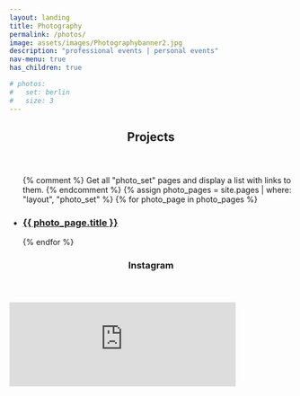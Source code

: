 ```yaml
---
layout: landing
title: Photography
permalink: /photos/
image: assets/images/Photographybanner2.jpg
description: "professional events | personal events"
nav-menu: true
has_children: true

# photos:
#   set: berlin
#   size: 3
---
```


<!-- One -->
<section id="two">
	<div class="inner">
		<header class="major">
			<h1>Projects</h1> 
    	</header>

<ul id="specialUl" >
  {% comment %}
    Get all "photo_set" pages and display a list with links to them.
  {% endcomment %}
  {% assign photo_pages = site.pages | where: "layout", "photo_set" %}
  {% for photo_page in photo_pages %}
    <li>
      <h3><a href="{{ photo_page.url | prepend: site.baseurl }}">{{ photo_page.title }}</a></h3>
    </li>
  {% endfor %}
</ul>

<!-- Division -->
<!-- <div class="row">
    <div class="6u 12u$(small)"> -->

<!-- Two -->
<section id="one">
  	<div class="inner">
		<header class="major">
			<h1>Instagram</h1>
        </header>

<!-- SnapWidget -->
<div class="snapwidget desktop">
<!-- SnapWidget -->
<!-- <script src="https://snapwidget.com/js/snapwidget.js"></script>
<iframe src="https://snapwidget.com/embed/864955" class="snapwidget-widget" allowtransparency="true" frameborder="0" scrolling="no" style="border:none; overflow:hidden;  width:100%; "></iframe> -->


<!-- SnapWidget -->
<script src="https://snapwidget.com/js/snapwidget.js"></script>
<iframe src="https://snapwidget.com/embed/864955" class="snapwidget-widget" allowtransparency="true" frameborder="0" scrolling="no" style="border:none; overflow:hidden;  width:80%; "></iframe>

